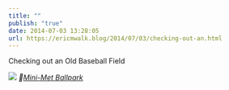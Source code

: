 ```yaml
---
title: ""
publish: "true"
date: 2014-07-03 13:28:05
url: https://ericmwalk.blog/2014/07/03/checking-out-an.html
---
```


Checking out an Old Baseball Field

![](https://ericmwalk.blog/uploads/2022/884f743c0e.jpg)
*📍[Mini-Met Ballpark](https://maps.apple.com/?address=401%20Rice%20St%20S,%20Jordan,%20MN%2055352,%20United%20States&auid=7882623640633198233&ll=44.663746,-93.627440&lsp=9902&q=Mini-Met%20Ballpark)*
